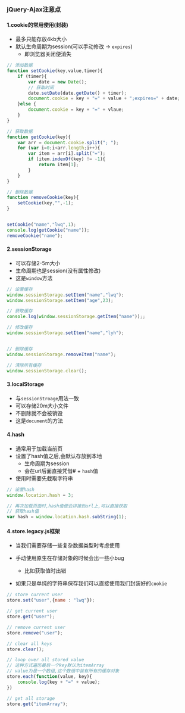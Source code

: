 ### jQuery-Ajax注意点
#### 1.cookie的常用使用(封装)
- 最多只能存放4kb大小
- 默认生命周期为session(可以手动修改 -> `expires`)
	- 即浏览器关闭便消失

```js
// 添加数据
function setCookie(key,value,timer){
    if (timer){
        var date = new Date();
        // 获取时间
        date.setDate(date.getDate() + timer);
        document.cookie = key + "=" + value + ";expires=" + date;
    }else {
        document.cookie = key + "=" + vlaue;
    }
}

// 获取数据
function getCookie(key){
    var arr = document.cookie.split("; ");
    for (var i=0;i<arr.length;i++){
        var item = arr[i].split("=");
        if (item.indexOf(key) != -1){
            return item[1];
        }
    }
}

// 删除数据
function removeCookie(key){
    setCookie(key,"",-1);
}


setCookie("name","lwq",1);
console.log(getCookie("name"));
removeCookie("name");
```

#### 2.sessionStorage
- 可以存储2-5m大小
- 生命周期也是session(没有属性修改)
- 这是`window`方法

```js
// 设置缓存
window.sessionStorage.setItem("name","lwq");
window.sessionStorage.setItem("age",23);

// 获取缓存
console.log(window.sessionStorage.getItem("name"));;

// 修改缓存
window.sessionStorage.setItem("name","lyh");


// 删除缓存
window.sessionStorage.removeItem("name");

// 清除所有缓存
window.sessionStorage.clear();
```

#### 3.localStorage
- 与`sessionStroage`用法一致
- 可以存储20m大小文件
- 不删除就不会被销毁
- 这是`document`的方法

#### 4.hash
- 通常用于加载当前页
- 设置了hash值之后,会默认存放到本地
	- 生命周期为session
	- 会在url后面直接凭借# + `hash`值
- 使用时需要先截取字符串

```js
// 设置hash
window.location.hash = 3;

// 再次加载页面时,hash值便会拼接到url上,可以直接获取
// 获取hash值
var hash = window.location.hash.subString(1);
```

#### 4.store.legacy.js框架
- 当我们需要存储一些复杂数据类型时考虑使用
- 手动使用原生在存储对象的时候会出一些小bug
	- 比如获取值时出错

- 如果只是单纯的字符串保存我们可以直接使用我们封装好的`cookie`

```js
// store current user
store.set("user",{name : "lwq"});

// get current user
store.get("user");

// remove current user
store.remove("user");

// clear all keys
store.clear();

// loop over all stored value
// 这种方式遍历最后一个key默认为itemArray
// value为是一个数组,这个数组中装有所有的缓存对象
store.each(function(value, key){
	console.log(key + "=" + value);
})

// get all storage
store.get("itemArray");
```